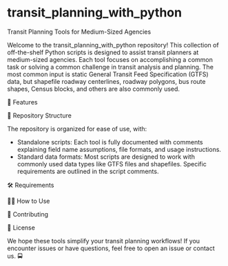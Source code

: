 # transit_planning_with_python

Transit Planning Tools for Medium-Sized Agencies

Welcome to the transit_planning_with_python repository! This collection of off-the-shelf Python scripts is designed to assist transit planners at medium-sized agencies. Each tool focuses on accomplishing a common task or solving a common challenge in transit analysis and planning. The most common input is static General Transit Feed Specification (GTFS) data, but shapefile roadway centerlines, roadway polygons, bus route shapes, Census blocks, and others are also commonly used.

🚀 Features

📂 Repository Structure

The repository is organized for ease of use, with:

   - Standalone scripts: Each tool is fully documented with comments explaining field name assumptions, file formats, and usage instructions.
   - Standard data formats: Most scripts are designed to work with commonly used data types like GTFS files and shapefiles. Specific requirements are outlined in the script comments.

🛠️ Requirements

🧑‍💻 How to Use

🤝 Contributing

📄 License

We hope these tools simplify your transit planning workflows! If you encounter issues or have questions, feel free to open an issue or contact us. 🚍
